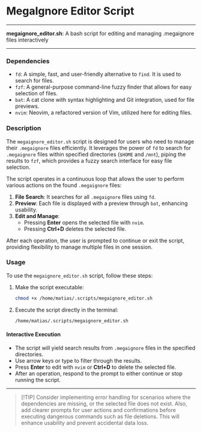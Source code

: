 # MegaIgnore Editor Script

---

**megaignore_editor.sh**: A bash script for editing and managing .megaignore files interactively

---

### Dependencies

- `fd`: A simple, fast, and user-friendly alternative to `find`. It is used to search for files.
- `fzf`: A general-purpose command-line fuzzy finder that allows for easy selection of files.
- `bat`: A cat clone with syntax highlighting and Git integration, used for file previews.
- `nvim`: Neovim, a refactored version of Vim, utilized here for editing files.

### Description

The `megaignore_editor.sh` script is designed for users who need to manage their `.megaignore` files efficiently. It leverages the power of `fd` to search for `.megaignore` files within specified directories (`$HOME` and `/mnt`), piping the results to `fzf`, which provides a fuzzy search interface for easy file selection.

The script operates in a continuous loop that allows the user to perform various actions on the found `.megaignore` files:

1. **File Search**: It searches for all `.megaignore` files using `fd`.
2. **Preview**: Each file is displayed with a preview through `bat`, enhancing usability.
3. **Edit and Manage**:
   - Pressing **Enter** opens the selected file with `nvim`.
   - Pressing **Ctrl+D** deletes the selected file.

After each operation, the user is prompted to continue or exit the script, providing flexibility to manage multiple files in one session.

### Usage

To use the `megaignore_editor.sh` script, follow these steps:

1. Make the script executable:
   ```bash
   chmod +x /home/matias/.scripts/megaignore_editor.sh
   ```
2. Execute the script directly in the terminal:
   ```bash
   /home/matias/.scripts/megaignore_editor.sh
   ```

#### Interactive Execution

- The script will yield search results from `.megaignore` files in the specified directories.
- Use arrow keys or type to filter through the results.
- Press **Enter** to edit with `nvim` or **Ctrl+D** to delete the selected file.
- After an operation, respond to the prompt to either continue or stop running the script.

---

> [!TIP] Consider implementing error handling for scenarios where the dependencies are missing, or the selected file does not exist. Also, add clearer prompts for user actions and confirmations before executing dangerous commands such as file deletions. This will enhance usability and prevent accidental data loss.